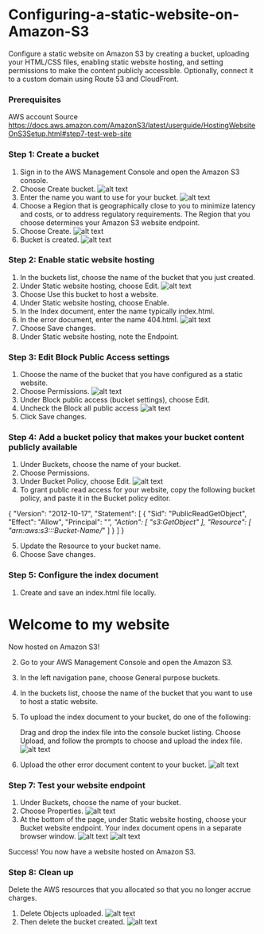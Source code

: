 # Configuring-a-static-website-on-Amazon-S3
Configure a static website on Amazon S3 by creating a bucket, uploading your HTML/CSS files, enabling static website hosting, and setting permissions to make the content publicly accessible. Optionally, connect it to a custom domain using Route 53 and CloudFront.

### **Prerequisites**
AWS account
Source
https://docs.aws.amazon.com/AmazonS3/latest/userguide/HostingWebsiteOnS3Setup.html#step7-test-web-site

### **Step 1: Create a bucket**
1. Sign in to the AWS Management Console and open the Amazon S3 console.
2. Choose Create bucket.
![alt text](image1.PNG)
3. Enter the name you want to use for your bucket.
![alt text](image2.PNG)
4. Choose a Region that is geographically close to you to minimize latency and costs, or to address regulatory requirements. The Region that you choose determines your Amazon S3 website endpoint.
5. Choose Create.
![alt text](image3.PNG)
6. Bucket is created.
![alt text](image4.PNG)

### **Step 2: Enable static website hosting**
1. In the buckets list, choose the name of the bucket that you just created.
2. Under Static website hosting, choose Edit.
![alt text](image5.PNG)
3. Choose Use this bucket to host a website.
4. Under Static website hosting, choose Enable.
5. In the Index document, enter the name typically index.html.
6. In the error document, enter the name 404.html.
![alt text](image6.PNG)
7. Choose Save changes.
8. Under Static website hosting, note the Endpoint.

### **Step 3: Edit Block Public Access settings**
1. Choose the name of the bucket that you have configured as a static website.
2. Choose Permissions.
![alt text](image7.PNG)
3. Under Block public access (bucket settings), choose Edit.
4. Uncheck the Block all public access
![alt text](image8.PNG)
5. Click Save changes.

### **Step 4: Add a bucket policy that makes your bucket content publicly available**
1. Under Buckets, choose the name of your bucket.
2. Choose Permissions.
3. Under Bucket Policy, choose Edit.
![alt text](image9.PNG)
4. To grant public read access for your website, copy the following bucket policy, and paste it in the Bucket policy editor.

{
    "Version": "2012-10-17",
    "Statement": [
        {
            "Sid": "PublicReadGetObject",
            "Effect": "Allow",
            "Principal": "*",
            "Action": [
                "s3:GetObject"
            ],
            "Resource": [
                "arn:aws:s3:::Bucket-Name/*"
            ]
        }
    ]
}

5. Update the Resource to your bucket name.
6. Choose Save changes.

### **Step 5: Configure the index document**
1. Create and save an index.html file locally.

<html xmlns="http://www.w3.org/1999/xhtml" >
<head>
    <title>My Website Home Page</title>
</head>
<body>
  <h1>Welcome to my website</h1>
  <p>Now hosted on Amazon S3!</p>
</body>
</html>

2. Go to your AWS Management Console and open the Amazon S3.
3. In the left navigation pane, choose General purpose buckets.
4. In the buckets list, choose the name of the bucket that you want to use to host a static website.
5. To upload the index document to your bucket, do one of the following:

    Drag and drop the index file into the console bucket listing.
    Choose Upload, and follow the prompts to choose and upload the index file.
![alt text](image10.PNG)
6. Upload the other error document content to your bucket.
![alt text](image11.PNG)

### **Step 7: Test your website endpoint**
1. Under Buckets, choose the name of your bucket.
2. Choose Properties.
![alt text](image12.PNG)
3. At the bottom of the page, under Static website hosting, choose your Bucket website endpoint. Your index document opens in a separate browser window.
![alt text](image13.PNG)
![alt text](image14.PNG)

Success!
You now have a website hosted on Amazon S3.

### **Step 8: Clean up**
Delete the AWS resources that you allocated so that you no longer accrue charges.
1. Delete Objects uploaded.
![alt text](image15.PNG)
2. Then delete the bucket created.
![alt text](image16.PNG)